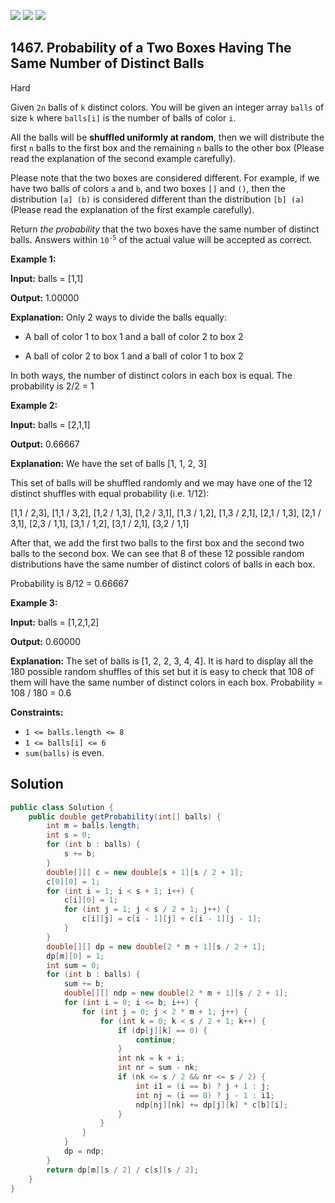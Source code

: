 [![](https://img.shields.io/github/stars/javadev/LeetCode-in-Java?label=Stars&style=flat-square)](https://github.com/javadev/LeetCode-in-Java)
[![](https://img.shields.io/github/forks/javadev/LeetCode-in-Java?label=Fork%20me%20on%20GitHub%20&style=flat-square)](https://github.com/javadev/LeetCode-in-Java/fork)
[![](https://img.shields.io/badge/-LeetCode%20in%20Kotlin-blue?style=flat-square)](https://github.com/javadev/LeetCode-in-Kotlin)

## 1467\. Probability of a Two Boxes Having The Same Number of Distinct Balls

Hard

Given `2n` balls of `k` distinct colors. You will be given an integer array `balls` of size `k` where `balls[i]` is the number of balls of color `i`.

All the balls will be **shuffled uniformly at random**, then we will distribute the first `n` balls to the first box and the remaining `n` balls to the other box (Please read the explanation of the second example carefully).

Please note that the two boxes are considered different. For example, if we have two balls of colors `a` and `b`, and two boxes `[]` and `()`, then the distribution `[a] (b)` is considered different than the distribution `[b] (a)` (Please read the explanation of the first example carefully).

Return _the probability_ that the two boxes have the same number of distinct balls. Answers within <code>10<sup>-5</sup></code> of the actual value will be accepted as correct.

**Example 1:**

**Input:** balls = [1,1]

**Output:** 1.00000

**Explanation:** Only 2 ways to divide the balls equally: 

- A ball of color 1 to box 1 and a ball of color 2 to box 2 

- A ball of color 2 to box 1 and a ball of color 1 to box 2
  
In both ways, the number of distinct colors in each box is equal. The probability is 2/2 = 1

**Example 2:**

**Input:** balls = [2,1,1]

**Output:** 0.66667

**Explanation:** We have the set of balls [1, 1, 2, 3] 

This set of balls will be shuffled randomly and we may have one of the 12 distinct shuffles with equal probability (i.e. 1/12): 

[1,1 / 2,3], [1,1 / 3,2], [1,2 / 1,3], [1,2 / 3,1], [1,3 / 1,2], [1,3 / 2,1], [2,1 / 1,3], [2,1 / 3,1], [2,3 / 1,1], [3,1 / 1,2], [3,1 / 2,1], [3,2 / 1,1] 

After that, we add the first two balls to the first box and the second two balls to the second box. We can see that 8 of these 12 possible random distributions have the same number of distinct colors of balls in each box. 

Probability is 8/12 = 0.66667

**Example 3:**

**Input:** balls = [1,2,1,2]

**Output:** 0.60000

**Explanation:** The set of balls is [1, 2, 2, 3, 4, 4]. It is hard to display all the 180 possible random shuffles of this set but it is easy to check that 108 of them will have the same number of distinct colors in each box. Probability = 108 / 180 = 0.6

**Constraints:**

*   `1 <= balls.length <= 8`
*   `1 <= balls[i] <= 6`
*   `sum(balls)` is even.

## Solution

```java
public class Solution {
    public double getProbability(int[] balls) {
        int m = balls.length;
        int s = 0;
        for (int b : balls) {
            s += b;
        }
        double[][] c = new double[s + 1][s / 2 + 1];
        c[0][0] = 1;
        for (int i = 1; i < s + 1; i++) {
            c[i][0] = 1;
            for (int j = 1; j < s / 2 + 1; j++) {
                c[i][j] = c[i - 1][j] + c[i - 1][j - 1];
            }
        }
        double[][] dp = new double[2 * m + 1][s / 2 + 1];
        dp[m][0] = 1;
        int sum = 0;
        for (int b : balls) {
            sum += b;
            double[][] ndp = new double[2 * m + 1][s / 2 + 1];
            for (int i = 0; i <= b; i++) {
                for (int j = 0; j < 2 * m + 1; j++) {
                    for (int k = 0; k < s / 2 + 1; k++) {
                        if (dp[j][k] == 0) {
                            continue;
                        }
                        int nk = k + i;
                        int nr = sum - nk;
                        if (nk <= s / 2 && nr <= s / 2) {
                            int i1 = (i == b) ? j + 1 : j;
                            int nj = (i == 0) ? j - 1 : i1;
                            ndp[nj][nk] += dp[j][k] * c[b][i];
                        }
                    }
                }
            }
            dp = ndp;
        }
        return dp[m][s / 2] / c[s][s / 2];
    }
}
```